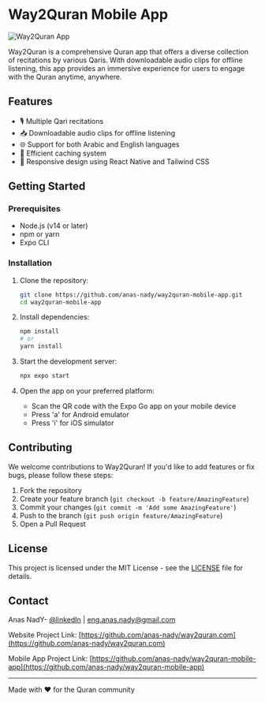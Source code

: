 # Way2Quran Mobile App

![Way2Quran App](/src/assets/images/screenshot-2.png)

Way2Quran is a comprehensive Quran app that offers a diverse collection of recitations by various Qaris. With downloadable audio clips for offline listening, this app provides an immersive experience for users to engage with the Quran anytime, anywhere.

## Features

- 🎙️ Multiple Qari recitations
- 📥 Downloadable audio clips for offline listening
- 🌐 Support for both Arabic and English languages
- 💾 Efficient caching system
- 📱 Responsive design using React Native and Tailwind CSS

## Getting Started

### Prerequisites

- Node.js (v14 or later)
- npm or yarn
- Expo CLI

### Installation

1. Clone the repository:

   ```bash
   git clone https://github.com/anas-nady/way2quran-mobile-app.git
   cd way2quran-mobile-app
   ```

2. Install dependencies:

   ```bash
   npm install
   # or
   yarn install
   ```

3. Start the development server:

   ```bash
   npx expo start
   ```

4. Open the app on your preferred platform:
   - Scan the QR code with the Expo Go app on your mobile device
   - Press 'a' for Android emulator
   - Press 'i' for iOS simulator

## Contributing

We welcome contributions to Way2Quran! If you'd like to add features or fix bugs, please follow these steps:

1. Fork the repository
2. Create your feature branch (`git checkout -b feature/AmazingFeature`)
3. Commit your changes (`git commit -m 'Add some AmazingFeature'`)
4. Push to the branch (`git push origin feature/AmazingFeature`)
5. Open a Pull Request

## License

This project is licensed under the MIT License - see the [LICENSE](LICENSE) file for details.

## Contact

Anas NadY- [@linkedIn](https://www.linkedin.com/in/anas-nady/) | eng.anas.nady@gmail.com

Website Project Link: [https://github.com/anas-nady/way2quran.com](https://github.com/anas-nady/way2quran.com)

Mobile App Project Link: [https://github.com/anas-nady/way2quran-mobile-app](https://github.com/anas-nady/way2quran-mobile-app)

---

Made with ❤️ for the Quran community
